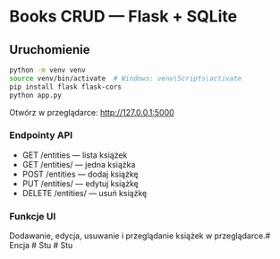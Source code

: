 # Books CRUD — Flask + SQLite

## Uruchomienie
```bash
python -m venv venv
source venv/bin/activate  # Windows: venv\Scripts\activate
pip install flask flask-cors
python app.py
```

Otwórz w przeglądarce:
http://127.0.0.1:5000

### Endpointy API
- GET /entities — lista książek
- GET /entities/<id> — jedna książka
- POST /entities — dodaj książkę
- PUT /entities/<id> — edytuj książkę
- DELETE /entities/<id> — usuń książkę

### Funkcje UI
Dodawanie, edycja, usuwanie i przeglądanie książek w przeglądarce.#   E n c j a  
 #   S t u  
 #   S t u  
 
